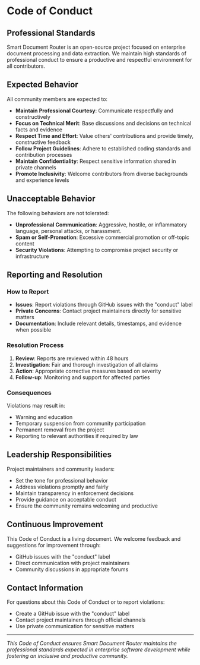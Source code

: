 # Code of Conduct

## Professional Standards

Smart Document Router is an open-source project focused on enterprise document processing and data extraction. We maintain high standards of professional conduct to ensure a productive and respectful environment for all contributors.

## Expected Behavior

All community members are expected to:

- **Maintain Professional Courtesy**: Communicate respectfully and constructively
- **Focus on Technical Merit**: Base discussions and decisions on technical facts and evidence
- **Respect Time and Effort**: Value others' contributions and provide timely, constructive feedback
- **Follow Project Guidelines**: Adhere to established coding standards and contribution processes
- **Maintain Confidentiality**: Respect sensitive information shared in private channels
- **Promote Inclusivity**: Welcome contributors from diverse backgrounds and experience levels

## Unacceptable Behavior

The following behaviors are not tolerated:

- **Unprofessional Communication**: Aggressive, hostile, or inflammatory language, personal attacks, or harassment.
- **Spam or Self-Promotion**: Excessive commercial promotion or off-topic content
- **Security Violations**: Attempting to compromise project security or infrastructure

## Reporting and Resolution

### How to Report
- **Issues**: Report violations through GitHub issues with the "conduct" label
- **Private Concerns**: Contact project maintainers directly for sensitive matters
- **Documentation**: Include relevant details, timestamps, and evidence when possible

### Resolution Process
1. **Review**: Reports are reviewed within 48 hours
2. **Investigation**: Fair and thorough investigation of all claims
3. **Action**: Appropriate corrective measures based on severity
4. **Follow-up**: Monitoring and support for affected parties

### Consequences
Violations may result in:
- Warning and education
- Temporary suspension from community participation
- Permanent removal from the project
- Reporting to relevant authorities if required by law

## Leadership Responsibilities

Project maintainers and community leaders:
- Set the tone for professional behavior
- Address violations promptly and fairly
- Maintain transparency in enforcement decisions
- Provide guidance on acceptable conduct
- Ensure the community remains welcoming and productive

## Continuous Improvement

This Code of Conduct is a living document. We welcome feedback and suggestions for improvement through:
- GitHub issues with the "conduct" label
- Direct communication with project maintainers
- Community discussions in appropriate forums

## Contact Information

For questions about this Code of Conduct or to report violations:
- Create a GitHub issue with the "conduct" label
- Contact project maintainers through official channels
- Use private communication for sensitive matters

---

*This Code of Conduct ensures Smart Document Router maintains the professional standards expected in enterprise software development while fostering an inclusive and productive community.* 
